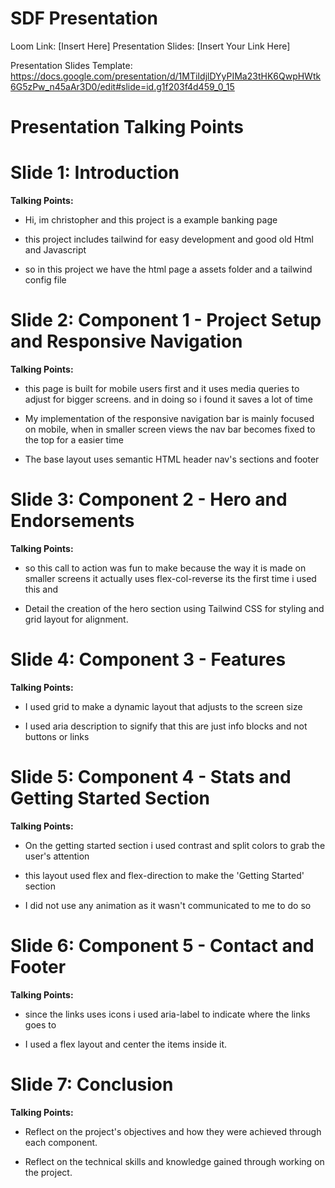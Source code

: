 # SDF Presentation
Loom Link: [Insert Here]
Presentation Slides: [Insert Your Link Here]

Presentation Slides Template: https://docs.google.com/presentation/d/1MTiIdjlDYyPIMa23tHK6QwpHWtk6G5zPw_n45aAr3D0/edit#slide=id.g1f203f4d459_0_15


# Presentation Talking Points

# Slide 1: Introduction
**Talking Points:**

- Hi, im christopher and this project is a example banking page

- this project includes tailwind for easy development and good old Html and Javascript

- so in this project we have the html page a assets folder and a tailwind config file

# Slide 2: Component 1 - Project Setup and Responsive Navigation
**Talking Points:**

- this page is built for mobile users first and it uses media queries to adjust for bigger screens. and in doing so i found it saves a lot of time

- My implementation of the responsive navigation bar is mainly focused on mobile, when in smaller screen views the nav bar becomes fixed to the top for a easier time

- The base layout uses semantic HTML header nav's sections and footer

# Slide 3: Component 2 - Hero and Endorsements
**Talking Points:**

- so this call to action was fun to make because the way it is made on smaller screens it actually uses flex-col-reverse its the first time i used this and

- Detail the creation of the hero section using Tailwind CSS for styling and grid layout for alignment.

# Slide 4: Component 3 - Features
**Talking Points:**

- I used grid to make a dynamic layout that adjusts to the screen size

- I used aria description to signify that this are just info blocks and not buttons or links

# Slide 5: Component 4 - Stats and Getting Started Section
**Talking Points:**

- On the getting started section i used contrast and split colors to grab the user's attention

- this layout used flex and flex-direction to make the 'Getting Started' section

<!-- - Highlight the use of JavaScript for animating statistics counters upon scrolling into view. -->
- I did not use any animation as it wasn't communicated to me to do so  

# Slide 6: Component 5 - Contact and Footer
**Talking Points:**

- since the links uses icons i used aria-label to indicate where the links goes to

<!-- - Detail the implementation of the contact form using HTML5 form elements and JavaScript for form validation.
- I have no idea what forms this is talking about because it is'nt shown -->

- I used a flex layout and center the items inside it.

# Slide 7: Conclusion
**Talking Points:**

- Reflect on the project's objectives and how they were achieved through each component.

- Reflect on the technical skills and knowledge gained through working on the project.
